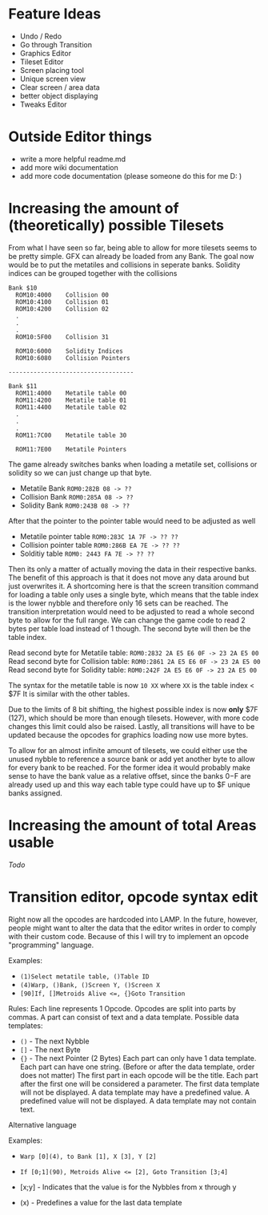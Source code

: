 ﻿# Feature Ideas
 * Undo / Redo
 * Go through Transition
 * Graphics Editor
 * Tileset Editor
 * Screen placing tool
 * Unique screen view
 * Clear screen / area data
 * better object displaying
 * Tweaks Editor

# Outside Editor things
 * write a more helpful readme.md
 * add more wiki documentation
 * add more code documentation (please someone do this for me D: )

# Increasing the amount of (theoretically) possible Tilesets
From what I have seen so far, being able to allow for more tilesets seems to be pretty simple.
GFX can already be loaded from any Bank.
The goal now would be to put the metatiles and collisions in seperate banks.
Solidity indices can be grouped together with the collisions

```
Bank $10
  ROM10:4000    Collision 00
  ROM10:4100    Collision 01
  ROM10:4200    Collision 02
  .
  .
  .
  ROM10:5F00    Collision 31
  
  ROM10:6000    Solidity Indices
  ROM10:6080    Collision Pointers

-----------------------------------

Bank $11
  ROM11:4000    Metatile table 00
  ROM11:4200    Metatile table 01
  ROM11:4400    Metatile table 02
  .
  .
  .
  ROM11:7C00    Metatile table 30

  ROM11:7E00    Metatile Pointers
```

The game already switches banks when loading a metatile set, collisions or solidity so we can just change up that byte.
* Metatile Bank `ROM0:282B 08 -> ??`
* Collision Bank `ROM0:285A 08 -> ??`
* Solidity Bank `ROM0:243B 08 -> ??`

After that the pointer to the pointer table would need to be adjusted as well
* Metatile pointer table `ROM0:283C 1A 7F -> ?? ??`
* Collision pointer table `ROM0:286B EA 7E -> ?? ??`
* Solditiy table `ROM0: 2443 FA 7E -> ?? ??`

Then its only a matter of actually moving the data in their respective banks.
The benefit of this approach is that it does not move any data around but just overwrites it.
A shortcoming here is that the screen transition command for loading a table only uses a single byte,
which means that the table index is the lower nybble and therefore only 16 sets can be reached.
The transition interpretation would need to be adjusted to read a whole second byte to allow for the full range.
We can change the game code to read 2 bytes per table load instead of 1 though. The second byte will then be
the table index.

Read second byte for Metatile table: `ROM0:2832 2A E5 E6 0F -> 23 2A E5 00`
Read second byte for Collision table: `ROM0:2861 2A E5 E6 0F -> 23 2A E5 00`
Read second byte for Solidity table: `ROM0:242F 2A E5 E6 0F -> 23 2A E5 00`

The syntax for the metatile table is now `10 XX` where `XX` is the table index < $7F
It is similar with the other tables.

Due to the limits of 8 bit shifting, the highest possible index is now **only** $7F (127), which should be more than enough
tilesets. However, with more code changes this limit could also be raised.
Lastly, all transitions will have to be updated because the opcodes for graphics loading now use more bytes.

To allow for an almost infinite amount of tilesets, we could either use the unused nybble to reference a source bank 
or add yet another byte to allow for every bank to be reached.
For the former idea it would probably make sense to have the bank value as a relative offset, since the banks $0-$F are already
used up and this way each table type could have up to $F unique banks assigned.

# Increasing the amount of total Areas usable
*Todo*

# Transition editor, opcode syntax edit
Right now all the opcodes are hardcoded into LAMP. In the future, however, people might want to alter
the data that the editor writes in order to comply with their custom code. Because of this I will
try to implement an opcode "programming" language.

Examples:
* `(1)Select metatile table, ()Table ID`
* `(4)Warp, ()Bank, ()Screen Y, ()Screen X`
* `[90]If, []Metroids Alive <=, {}Goto Transition`

Rules:
Each line represents 1 Opcode.
Opcodes are split into parts by commas.
A part can consist of text and a data template.
Possible data templates:
* `()` - The next Nybble
* `[]` - The next Byte
* `{}` - The next Pointer (2 Bytes)
Each part can only have 1 data template.
Each part can have one string. (Before or after the data template, order does not matter)
The first part in each opcode will be the title.
Each part after the first one will be considered a parameter.
The first data template will not be displayed.
A data template may have a predefined value.
A predefined value will not be displayed.
A data template may not contain text.

Alternative language

Examples:
* `Warp [0](4), to Bank [1], X [3], Y [2]`
* `If [0;1](90), Metroids Alive <= [2], Goto Transition [3;4]`

* [x;y] - Indicates that the value is for the Nybbles from x through y
* (x) - Predefines a value for the last data template